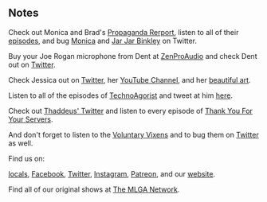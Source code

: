 ## Notes

Check out Monica and Brad's [Propaganda Rerport](https://www.thepropreport.com/), listen to all of their [episodes](https://directory.libsyn.com/shows/view/id/propagandareport), and bug [Monica](https://twitter.com/MonicaPerezShow) and [Jar Jar Binkley](https://twitter.com/freedomactradio) on Twitter.

Buy your Joe Rogan microphone from Dent at [ZenProAudio](https://zenproaudio.com/) and check Dent out on [Twitter](https://twitter.com/dentintheworld).

Check Jessica out on [Twitter](https://twitter.com/LibtKitWitch), her [YouTube Channel](https://www.youtube.com/c/JessicaGreenLibertarianKitchenWitch), and her [beautiful art](https://www.instagram.com/sovereigncookiesart/).

Listen to all of the episodes of [TechnoAgorist](https://technoagorist.com/) and tweet at him [here](https://twitter.com/technoagorist).

Check out [Thaddeus' Twitter](https://twitter.com/nickwaye) and listen to every episode of [Thank You For Your Servers](https://thankyouforyourservers.com/).

And don't forget to listen to the [Voluntary Vixens](https://voluntaryvixens.com/) and to bug them on [Twitter](https://twitter.com/VixensVoluntary) as well.

Find us on:

[locals](https://makelibertygreatagain.locals.com/), [Facebook](https://facebook.com/thisismlga), [Twitter](https://twitter.com/thisismlga), [Instagram](https://instagram.com/thisismlga), [Patreon](https://www.patreon.com/ThisIsMLGA), and our [website](https://thisismlga.com).

Find all of our original shows at [The MLGA Network](https://mlganetwork.com).
